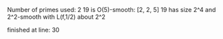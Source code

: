 Number of primes used: 2
19 is O(5)-smooth:
	 [2, 2, 5]
19 has size 2^4 and 2^2-smooth with L(f,1/2) about 2^2

finished at line: 30
